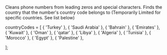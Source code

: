 Cleans phone numbers from leading zeros and special characters. Finds the country that the number's country code belongs to (Temporarily Limited for specific countries. See list below)

countryCodes = [
    { 'Turkey' }, 
    { 'Saudi Arabia' }, 
    { 'Bahrain' },
    { 'Emirates' }, 
    { 'Kuwait' }, 
    { 'Oman' }, 
    { 'qatar' }, 
    { 'Libya' },
    { 'Algeria' },
    { 'Tunisia' },
    { 'Morocco' },
    { 'Egypt' },
    { 'Palestine' },
   
  ];
